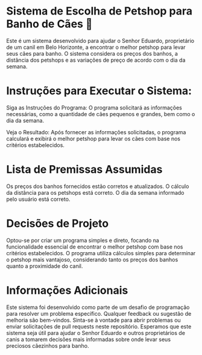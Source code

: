 # Sistema de Escolha de Petshop para Banho de Cães 🐶
Este é um sistema desenvolvido para ajudar o Senhor Eduardo, proprietário de um canil em Belo Horizonte, a encontrar o melhor petshop para levar seus cães para banho.
O sistema considera os preços dos banhos, a distância dos petshops e as variações de preço de acordo com o dia da semana.


# Instruções para Executar o Sistema:
Siga as Instruções do Programa: O programa solicitará as informações necessárias, como a quantidade de cães pequenos e grandes, bem como o dia da semana.


Veja o Resultado: Após fornecer as informações solicitadas, o programa calculará e exibirá o melhor petshop para levar os cães com base nos critérios estabelecidos.


# Lista de Premissas Assumidas
Os preços dos banhos fornecidos estão corretos e atualizados.
O cálculo da distância para os petshops está correto.
O dia da semana informado pelo usuário está correto.


# Decisões de Projeto
Optou-se por criar um programa simples e direto, focando na funcionalidade essencial de encontrar o melhor petshop com base nos critérios estabelecidos.
O programa utiliza cálculos simples para determinar o petshop mais vantajoso, considerando tanto os preços dos banhos quanto a proximidade do canil.


# Informações Adicionais

Este sistema foi desenvolvido como parte de um desafio de programação para resolver um problema específico.
Qualquer feedback ou sugestão de melhoria são bem-vindos. Sinta-se à vontade para abrir problemas ou enviar solicitações de pull requests neste repositório.
Esperamos que este sistema seja útil para ajudar o Senhor Eduardo e outros proprietários de canis a tomarem decisões mais informadas sobre onde levar seus preciosos cãezinhos para banho.
 
 
